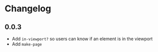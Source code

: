 # Changelog

## 0.0.3
- Add `in-viewport?` so users can know if an element is in the viewport
- Add `make-page`
